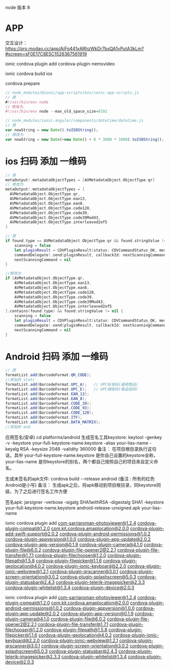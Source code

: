 node 版本 8
#  APP 

交互设计：
https://pro.modao.cc/app/AiFq441xARhzWkDr7bsQA1vPutA3kLm?#screen=sF0E17C8E5C1526367561919

ionic cordova plugin add cordova-plugin-nemsvideo

ionic cordova build ios

cordova prepare

```javascript
// node_modules/@ionic/app-scripts/bin/ionic-app-scripts.js
// 原
#!/usr/bin/env node
// 修改为
#!/usr/bin/env node --max_old_space_size=8192
```

```javascript
// node_modules/ionic-angular/components/datetime/datetime.js
// 原
var nowString = new Date().toISOString();
// 修改为
var nowString = new Date(+new Date() + 8 * 3600 * 1000).toISOString();
```

# ios 扫码 添加 一维码

```swift
// 原
metaOutput!.metadataObjectTypes = [AVMetadataObject.ObjectType.qr]
// 修改为
metaOutput!.metadataObjectTypes = [
  AVMetadataObject.ObjectType.qr,
  AVMetadataObject.ObjectType.ean13,
  AVMetadataObject.ObjectType.ean8,
  AVMetadataObject.ObjectType.code128,
  AVMetadataObject.ObjectType.code39,
  AVMetadataObject.ObjectType.code39Mod43,
  AVMetadataObject.ObjectType.interleaved2of5
]

// 原
if found.type == AVMetadataObject.ObjectType.qr && found.stringValue != nil {
    scanning = false
    let pluginResult = CDVPluginResult(status: CDVCommandStatus_OK, messageAs: found.stringValue)
    commandDelegate!.send(pluginResult, callbackId: nextScanningCommand?.callbackId!)
    nextScanningCommand = nil
}

//修改为
if [AVMetadataObject.ObjectType.qr,
    AVMetadataObject.ObjectType.ean13,
    AVMetadataObject.ObjectType.ean8,
    AVMetadataObject.ObjectType.code128,
    AVMetadataObject.ObjectType.code39,
    AVMetadataObject.ObjectType.code39Mod43,
    AVMetadataObject.ObjectType.interleaved2of5
].contains(found.type) && found.stringValue != nil {
    scanning = false
    let pluginResult = CDVPluginResult(status: CDVCommandStatus_OK, messageAs: found.stringValue)
    commandDelegate!.send(pluginResult, callbackId: nextScanningCommand?.callbackId!)
    nextScanningCommand = nil
}

```

# Android 扫码 添加 一维码

```java
// 原
formatList.add(BarcodeFormat.QR_CODE);
//添加的 statr
formatList.add(BarcodeFormat.UPC_A);   // UPC标准码(通用商品)
formatList.add(BarcodeFormat.UPC_E);   // UPC缩短码(商品短码)
formatList.add(BarcodeFormat.EAN_13);
formatList.add(BarcodeFormat.EAN_8);
formatList.add(BarcodeFormat.CODE_39);
formatList.add(BarcodeFormat.CODE_93);
formatList.add(BarcodeFormat.CODE_128);
formatList.add(BarcodeFormat.ITF);
formatList.add(BarcodeFormat.DATA_MATRIX);
//添加的 end
```



应用签名(安卓)
cd platforms/android
生成签名工具keystore: keytool -genkey -v -keystore your-full-keystore-name.keystore -alias your-lias-name -keyalg RSA -keysize 2048 -validity 360000
备注： 在项目根目录执行这句话，其中 your-full-keystore-name.keystore 是你自己设置的keystore全称，your-lias-name 是你keystore的别名，两个都自己按照自己的项目来自定义命名。

生成未签名的apk文件: cordova build --release android (备注 : 所有的红色Android是小写)
备注： 生成apk之后，将apk移动到项目根目录，同keystore同级，为了之后进行签名工作方便

签名apk: jarsigner -verbose -sigalg SHA1withRSA -digestalg SHA1 -keystore your-full-keystore-name.keystore android-release-unsigned.apk your-lias-name

 ionic cordova plugin add com-sarriaroman-photoviewer@1.2.4 cordova-plugin-compat@1.2.0 com.kit.cordova.amaplocation@2.0.0 cordova-plugin-add-swift-support@2.0.2 cordova-plugin-android-permissions@1.0.2 cordova-plugin-appversion@1.0.0 cordova-plugin-app-update@2.0.2 cordova-plugin-app-version@0.1.9 cordova-plugin-camera@4.1.0 cordova-plugin-file@6.0.2 cordova-plugin-file-opener2@2.2.1 cordova-plugin-file-transfer@1.7.1 cordova-plugin-filechooser@1.2.0 cordova-plugin-filepath@1.5.8 cordova-plugin-filepicker@1.1.6 cordova-plugin-geolocation@4.0.2 cordova-plugin-ionic-keyboard@2.2.0 cordova-plugin-ionic-webview@1.2.1 cordova-plugin-qrscanner@3.0.1 cordova-plugin-screen-orientation@3.0.2 cordova-plugin-splashscreen@5.0.3 cordova-plugin-statusbar@2.4.3 cordova-plugin-telerik-imagepicker@2.3.3 cordova-plugin-whitelist@1.3.4 cordova-plugin-device@2.0.3


 ionic cordova plugin add com-sarriaroman-photoviewer@1.2.4 cordova-plugin-compat@1.2.0 com.kit.cordova.amaplocation@2.0.0 cordova-plugin-android-permissions@1.0.2 cordova-plugin-appversion@1.0.0 cordova-plugin-app-update@2.0.2 cordova-plugin-app-version@0.1.9 cordova-plugin-camera@4.1.0 cordova-plugin-file@6.0.2 cordova-plugin-file-opener2@2.2.1 cordova-plugin-file-transfer@1.7.1 cordova-plugin-filechooser@1.2.0 cordova-plugin-filepath@1.5.8 cordova-plugin-filepicker@1.1.6 cordova-plugin-geolocation@4.0.2 cordova-plugin-ionic-keyboard@2.2.0 cordova-plugin-ionic-webview@1.2.1 cordova-plugin-qrscanner@3.0.1 cordova-plugin-screen-orientation@3.0.2 cordova-plugin-splashscreen@5.0.3 cordova-plugin-statusbar@2.4.3 cordova-plugin-telerik-imagepicker@2.3.3 cordova-plugin-whitelist@1.3.4 cordova-plugin-device@2.0.3